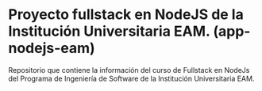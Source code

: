 # Proyecto fullstack en NodeJS de la Institución Universitaria EAM. (app-nodejs-eam)

Repositorio que contiene la información del curso de Fullstack en NodeJs del Programa de Ingeniería de Software de la Institución Universitaria EAM.

